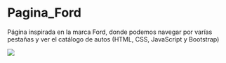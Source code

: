 # Pagina_Ford
Página inspirada en la marca Ford, donde podemos navegar por varías pestañas y ver el catálogo de autos (HTML, CSS, JavaScript y Bootstrap)

![](cap/cap1)
